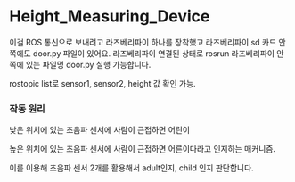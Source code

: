 # Height_Measuring_Device


이걸 ROS 통신으로 보내려고 라즈베리파이 하나를 장착했고 라즈베리파이 sd 카드 안쪽에도 door.py 파일이 있어요.
라즈베리파이 연결된 상태로 rosrun 라즈베리파이 안쪽에 있는 파일명 door.py 실행 가능합니다.

rostopic list로 sensor1, sensor2, height 값 확인 가능. 

### 작동 원리

낮은 위치에 있는 초음파 센서에 사람이 근접하면 어린이

높은 위치에 있는 초음파 센서에 사람이 근접하면 어른이다라고 인지하는 매커니즘. 


이를 이용해 초음파 센서 2개를 활용해서 adult인지, child 인지 판단합니다.

